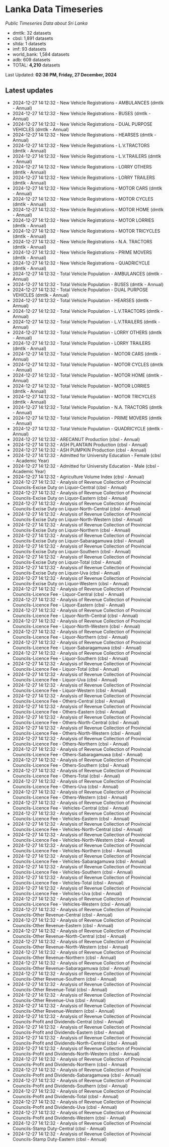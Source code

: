 # Lanka Data Timeseries
*Public Timeseries Data about Sri Lanka*

* dmtlk: 32 datasets
* cbsl: 1,891 datasets
* sltda: 1 datasets
* imf: 93 datasets
* world_bank: 1,584 datasets
* adb: 609 datasets
* TOTAL: **4,210** datasets

Last Updated: **02:36 PM, Friday, 27 December, 2024**

## Latest updates

* 2024-12-27 14:12:32 - New Vehicle Registrations - AMBULANCES (dmtlk - Annual)
* 2024-12-27 14:12:32 - New Vehicle Registrations - BUSES (dmtlk - Annual)
* 2024-12-27 14:12:32 - New Vehicle Registrations - DUAL PURPOSE VEHICLES (dmtlk - Annual)
* 2024-12-27 14:12:32 - New Vehicle Registrations - HEARSES (dmtlk - Annual)
* 2024-12-27 14:12:32 - New Vehicle Registrations - L.V.TRACTORS (dmtlk - Annual)
* 2024-12-27 14:12:32 - New Vehicle Registrations - L.V.TRAILERS (dmtlk - Annual)
* 2024-12-27 14:12:32 - New Vehicle Registrations - LORRY OTHERS (dmtlk - Annual)
* 2024-12-27 14:12:32 - New Vehicle Registrations - LORRY TRAILERS (dmtlk - Annual)
* 2024-12-27 14:12:32 - New Vehicle Registrations - MOTOR CARS (dmtlk - Annual)
* 2024-12-27 14:12:32 - New Vehicle Registrations - MOTOR CYCLES (dmtlk - Annual)
* 2024-12-27 14:12:32 - New Vehicle Registrations - MOTOR HOME (dmtlk - Annual)
* 2024-12-27 14:12:32 - New Vehicle Registrations - MOTOR LORRIES (dmtlk - Annual)
* 2024-12-27 14:12:32 - New Vehicle Registrations - MOTOR TRICYCLES (dmtlk - Annual)
* 2024-12-27 14:12:32 - New Vehicle Registrations - N.A. TRACTORS (dmtlk - Annual)
* 2024-12-27 14:12:32 - New Vehicle Registrations - PRIME MOVERS (dmtlk - Annual)
* 2024-12-27 14:12:32 - New Vehicle Registrations - QUADRICYCLE (dmtlk - Annual)
* 2024-12-27 14:12:32 - Total Vehicle Population - AMBULANCES (dmtlk - Annual)
* 2024-12-27 14:12:32 - Total Vehicle Population - BUSES (dmtlk - Annual)
* 2024-12-27 14:12:32 - Total Vehicle Population - DUAL PURPOSE VEHICLES (dmtlk - Annual)
* 2024-12-27 14:12:32 - Total Vehicle Population - HEARSES (dmtlk - Annual)
* 2024-12-27 14:12:32 - Total Vehicle Population - L.V.TRACTORS (dmtlk - Annual)
* 2024-12-27 14:12:32 - Total Vehicle Population - L.V.TRAILERS (dmtlk - Annual)
* 2024-12-27 14:12:32 - Total Vehicle Population - LORRY OTHERS (dmtlk - Annual)
* 2024-12-27 14:12:32 - Total Vehicle Population - LORRY TRAILERS (dmtlk - Annual)
* 2024-12-27 14:12:32 - Total Vehicle Population - MOTOR CARS (dmtlk - Annual)
* 2024-12-27 14:12:32 - Total Vehicle Population - MOTOR CYCLES (dmtlk - Annual)
* 2024-12-27 14:12:32 - Total Vehicle Population - MOTOR HOME (dmtlk - Annual)
* 2024-12-27 14:12:32 - Total Vehicle Population - MOTOR LORRIES (dmtlk - Annual)
* 2024-12-27 14:12:32 - Total Vehicle Population - MOTOR TRICYCLES (dmtlk - Annual)
* 2024-12-27 14:12:32 - Total Vehicle Population - N.A. TRACTORS (dmtlk - Annual)
* 2024-12-27 14:12:32 - Total Vehicle Population - PRIME MOVERS (dmtlk - Annual)
* 2024-12-27 14:12:32 - Total Vehicle Population - QUADRICYCLE (dmtlk - Annual)
* 2024-12-27 14:12:32 - ARECANUT Production (cbsl - Annual)
* 2024-12-27 14:12:32 - ASH PLANTAIN Production (cbsl - Annual)
* 2024-12-27 14:12:32 - ASH PUMPKIN Production (cbsl - Annual)
* 2024-12-27 14:12:32 - Admitted for University Education - Female (cbsl - Academic Year)
* 2024-12-27 14:12:32 - Admitted for University Education - Male (cbsl - Academic Year)
* 2024-12-27 14:12:32 - Agriculture Volume Index (cbsl - Annual)
* 2024-12-27 14:12:32 - Analysis of Revenue Collection of Provincial Councils-Excise Duty on Liquor-Central (cbsl - Annual)
* 2024-12-27 14:12:32 - Analysis of Revenue Collection of Provincial Councils-Excise Duty on Liquor-Eastern (cbsl - Annual)
* 2024-12-27 14:12:32 - Analysis of Revenue Collection of Provincial Councils-Excise Duty on Liquor-North-Central (cbsl - Annual)
* 2024-12-27 14:12:32 - Analysis of Revenue Collection of Provincial Councils-Excise Duty on Liquor-North-Western (cbsl - Annual)
* 2024-12-27 14:12:32 - Analysis of Revenue Collection of Provincial Councils-Excise Duty on Liquor-Northern (cbsl - Annual)
* 2024-12-27 14:12:32 - Analysis of Revenue Collection of Provincial Councils-Excise Duty on Liquor-Sabaragamuwa (cbsl - Annual)
* 2024-12-27 14:12:32 - Analysis of Revenue Collection of Provincial Councils-Excise Duty on Liquor-Southern (cbsl - Annual)
* 2024-12-27 14:12:32 - Analysis of Revenue Collection of Provincial Councils-Excise Duty on Liquor-Total (cbsl - Annual)
* 2024-12-27 14:12:32 - Analysis of Revenue Collection of Provincial Councils-Excise Duty on Liquor-Uva (cbsl - Annual)
* 2024-12-27 14:12:32 - Analysis of Revenue Collection of Provincial Councils-Excise Duty on Liquor-Western (cbsl - Annual)
* 2024-12-27 14:12:32 - Analysis of Revenue Collection of Provincial Councils-Licence Fee - Liquor-Central (cbsl - Annual)
* 2024-12-27 14:12:32 - Analysis of Revenue Collection of Provincial Councils-Licence Fee - Liquor-Eastern (cbsl - Annual)
* 2024-12-27 14:12:32 - Analysis of Revenue Collection of Provincial Councils-Licence Fee - Liquor-North-Central (cbsl - Annual)
* 2024-12-27 14:12:32 - Analysis of Revenue Collection of Provincial Councils-Licence Fee - Liquor-North-Western (cbsl - Annual)
* 2024-12-27 14:12:32 - Analysis of Revenue Collection of Provincial Councils-Licence Fee - Liquor-Northern (cbsl - Annual)
* 2024-12-27 14:12:32 - Analysis of Revenue Collection of Provincial Councils-Licence Fee - Liquor-Sabaragamuwa (cbsl - Annual)
* 2024-12-27 14:12:32 - Analysis of Revenue Collection of Provincial Councils-Licence Fee - Liquor-Southern (cbsl - Annual)
* 2024-12-27 14:12:32 - Analysis of Revenue Collection of Provincial Councils-Licence Fee - Liquor-Total (cbsl - Annual)
* 2024-12-27 14:12:32 - Analysis of Revenue Collection of Provincial Councils-Licence Fee - Liquor-Uva (cbsl - Annual)
* 2024-12-27 14:12:32 - Analysis of Revenue Collection of Provincial Councils-Licence Fee - Liquor-Western (cbsl - Annual)
* 2024-12-27 14:12:32 - Analysis of Revenue Collection of Provincial Councils-Licence Fee - Others-Central (cbsl - Annual)
* 2024-12-27 14:12:32 - Analysis of Revenue Collection of Provincial Councils-Licence Fee - Others-Eastern (cbsl - Annual)
* 2024-12-27 14:12:32 - Analysis of Revenue Collection of Provincial Councils-Licence Fee - Others-North-Central (cbsl - Annual)
* 2024-12-27 14:12:32 - Analysis of Revenue Collection of Provincial Councils-Licence Fee - Others-North-Western (cbsl - Annual)
* 2024-12-27 14:12:32 - Analysis of Revenue Collection of Provincial Councils-Licence Fee - Others-Northern (cbsl - Annual)
* 2024-12-27 14:12:32 - Analysis of Revenue Collection of Provincial Councils-Licence Fee - Others-Sabaragamuwa (cbsl - Annual)
* 2024-12-27 14:12:32 - Analysis of Revenue Collection of Provincial Councils-Licence Fee - Others-Southern (cbsl - Annual)
* 2024-12-27 14:12:32 - Analysis of Revenue Collection of Provincial Councils-Licence Fee - Others-Total (cbsl - Annual)
* 2024-12-27 14:12:32 - Analysis of Revenue Collection of Provincial Councils-Licence Fee - Others-Uva (cbsl - Annual)
* 2024-12-27 14:12:32 - Analysis of Revenue Collection of Provincial Councils-Licence Fee - Others-Western (cbsl - Annual)
* 2024-12-27 14:12:32 - Analysis of Revenue Collection of Provincial Councils-Licence Fee - Vehicles-Central (cbsl - Annual)
* 2024-12-27 14:12:32 - Analysis of Revenue Collection of Provincial Councils-Licence Fee - Vehicles-Eastern (cbsl - Annual)
* 2024-12-27 14:12:32 - Analysis of Revenue Collection of Provincial Councils-Licence Fee - Vehicles-North-Central (cbsl - Annual)
* 2024-12-27 14:12:32 - Analysis of Revenue Collection of Provincial Councils-Licence Fee - Vehicles-North-Western (cbsl - Annual)
* 2024-12-27 14:12:32 - Analysis of Revenue Collection of Provincial Councils-Licence Fee - Vehicles-Northern (cbsl - Annual)
* 2024-12-27 14:12:32 - Analysis of Revenue Collection of Provincial Councils-Licence Fee - Vehicles-Sabaragamuwa (cbsl - Annual)
* 2024-12-27 14:12:32 - Analysis of Revenue Collection of Provincial Councils-Licence Fee - Vehicles-Southern (cbsl - Annual)
* 2024-12-27 14:12:32 - Analysis of Revenue Collection of Provincial Councils-Licence Fee - Vehicles-Total (cbsl - Annual)
* 2024-12-27 14:12:32 - Analysis of Revenue Collection of Provincial Councils-Licence Fee - Vehicles-Uva (cbsl - Annual)
* 2024-12-27 14:12:32 - Analysis of Revenue Collection of Provincial Councils-Licence Fee - Vehicles-Western (cbsl - Annual)
* 2024-12-27 14:12:32 - Analysis of Revenue Collection of Provincial Councils-Other Revenue-Central (cbsl - Annual)
* 2024-12-27 14:12:32 - Analysis of Revenue Collection of Provincial Councils-Other Revenue-Eastern (cbsl - Annual)
* 2024-12-27 14:12:32 - Analysis of Revenue Collection of Provincial Councils-Other Revenue-North-Central (cbsl - Annual)
* 2024-12-27 14:12:32 - Analysis of Revenue Collection of Provincial Councils-Other Revenue-North-Western (cbsl - Annual)
* 2024-12-27 14:12:32 - Analysis of Revenue Collection of Provincial Councils-Other Revenue-Northern (cbsl - Annual)
* 2024-12-27 14:12:32 - Analysis of Revenue Collection of Provincial Councils-Other Revenue-Sabaragamuwa (cbsl - Annual)
* 2024-12-27 14:12:32 - Analysis of Revenue Collection of Provincial Councils-Other Revenue-Southern (cbsl - Annual)
* 2024-12-27 14:12:32 - Analysis of Revenue Collection of Provincial Councils-Other Revenue-Total (cbsl - Annual)
* 2024-12-27 14:12:32 - Analysis of Revenue Collection of Provincial Councils-Other Revenue-Uva (cbsl - Annual)
* 2024-12-27 14:12:32 - Analysis of Revenue Collection of Provincial Councils-Other Revenue-Western (cbsl - Annual)
* 2024-12-27 14:12:32 - Analysis of Revenue Collection of Provincial Councils-Profit and Dividends-Central (cbsl - Annual)
* 2024-12-27 14:12:32 - Analysis of Revenue Collection of Provincial Councils-Profit and Dividends-Eastern (cbsl - Annual)
* 2024-12-27 14:12:32 - Analysis of Revenue Collection of Provincial Councils-Profit and Dividends-North-Central (cbsl - Annual)
* 2024-12-27 14:12:32 - Analysis of Revenue Collection of Provincial Councils-Profit and Dividends-North-Western (cbsl - Annual)
* 2024-12-27 14:12:32 - Analysis of Revenue Collection of Provincial Councils-Profit and Dividends-Northern (cbsl - Annual)
* 2024-12-27 14:12:32 - Analysis of Revenue Collection of Provincial Councils-Profit and Dividends-Sabaragamuwa (cbsl - Annual)
* 2024-12-27 14:12:32 - Analysis of Revenue Collection of Provincial Councils-Profit and Dividends-Southern (cbsl - Annual)
* 2024-12-27 14:12:32 - Analysis of Revenue Collection of Provincial Councils-Profit and Dividends-Total (cbsl - Annual)
* 2024-12-27 14:12:32 - Analysis of Revenue Collection of Provincial Councils-Profit and Dividends-Uva (cbsl - Annual)
* 2024-12-27 14:12:32 - Analysis of Revenue Collection of Provincial Councils-Profit and Dividends-Western (cbsl - Annual)
* 2024-12-27 14:12:32 - Analysis of Revenue Collection of Provincial Councils-Stamp Duty-Central (cbsl - Annual)
* 2024-12-27 14:12:32 - Analysis of Revenue Collection of Provincial Councils-Stamp Duty-Eastern (cbsl - Annual)